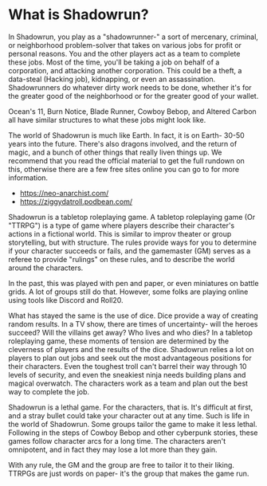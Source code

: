 # What is Shadowrun?

In Shadowrun, you play as a "shadowrunner-" a sort of mercenary, criminal, or neighborhood problem-solver that takes on various jobs for profit or personal reasons. You and the other players act as a team to complete these jobs. Most of the time, you'll be taking a job on behalf of a corporation, and attacking another corporation. This could be a theft, a data-steal (Hacking job), kidnapping, or even an assassination. Shadowrunners do whatever dirty work needs to be done, whether it's for the greater good of the neighborhood or for the greater good of your wallet.

Ocean's 11, Burn Notice, Blade Runner, Cowboy Bebop, and Altered Carbon all have similar structures to what these jobs might look like.

The world of Shadowrun is much like Earth. In fact, it is on Earth- 30-50 years into the future. There's also dragons involved, and the return of magic, and a bunch of other things that really liven things up. We recommend that you read the official material to get the full rundown on this, otherwise there are a few free sites online you can go to for more information.

* https://neo-anarchist.com/
* https://ziggydatroll.podbean.com/

Shadowrun is a tabletop roleplaying game. A tabletop roleplaying game (Or "TTRPG") is a type of game where players describe their character's actions in a fictional world. This is similar to improv theater or group storytelling, but with structure. The rules provide ways for you to determine if your character succeeds or fails, and the gamemaster (GM) serves as a referee to provide "rulings" on these rules, and to describe the world around the characters.

In the past, this was played with pen and paper, or even miniatures on battle grids. A lot of groups still do that. However, some folks are playing online using tools like Discord and Roll20.

What has stayed the same is the use of dice. Dice provide a way of creating random results. In a TV show, there are times of uncertainty- will the heroes succeed? Will the villains get away? Who lives and who dies? In a tabletop roleplaying game, these moments of tension are determined by the cleverness of players and the results of the dice. Shadowrun relies a lot on players to plan out jobs and seek out the most advantageous positions for their characters. Even the toughest troll can't barrel their way through 10 levels of security, and even the sneakiest ninja needs building plans and magical overwatch. The characters work as a team and plan out the best way to complete the job.

Shadowrun is a lethal game. For the characters, that is. It's difficult at first, and a stray bullet could take your character out at any time. Such is life in the world of Shadowrun. Some groups tailor the game to make it less lethal. Following in the steps of Cowboy Bebop and other cyberpunk stories, these games follow character arcs for a long time. The characters aren't omnipotent, and in fact they may lose a lot more than they gain.

With any rule, the GM and the group are free to tailor it to their liking. TTRPGs are just words on paper- it's the group that makes the game run.